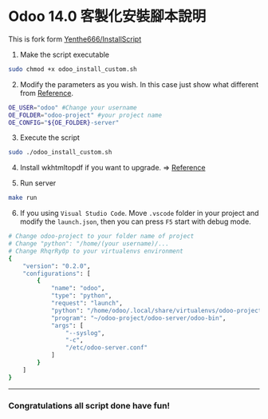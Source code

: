 # Odoo 14.0 客製化安裝腳本說明

This is fork form [Yenthe666/InstallScript](https://github.com/Yenthe666/InstallScript)

1. Make the script executable

```sh
sudo chmod +x odoo_install_custom.sh
```

2. Modify the parameters as you wish. In this case just show what different from [Reference](https://github.com/Yenthe666/InstallScript).
```sh
OE_USER="odoo" #Change your username
OE_FOLDER="odoo-project" #your project name
OE_CONFIG="${OE_FOLDER}-server"
```

3. Execute the script
```sh
sudo ./odoo_install_custom.sh
```

4. Install wkhtmltopdf if you want to upgrade. =>
[Reference](https://computingforgeeks.com/install-wkhtmltopdf-on-ubuntu-debian-linux/)

5. Run server
```sh
make run
```

6. If you using `Visual Studio Code`. Move `.vscode` folder in your project and modify the `launch.json`, then you can press `F5` start with debug mode.
```sh
# Change odoo-project to your folder name of project
# Change "python": "/home/(your username)/...
# Change RhqrRy0p to your virtualenvs environment
{
    "version": "0.2.0",
    "configurations": [
        {
            "name": "odoo",
            "type": "python",
            "request": "launch",
            "python": "/home/odoo/.local/share/virtualenvs/odoo-project-RhqrRy0p/bin/python3.8",
            "program": "~/odoo-project/odoo-server/odoo-bin",
            "args": [
                "--syslog",
                "-c",
                "/etc/odoo-server.conf"
            ]
        }
    ]
}
```

---
### Congratulations all script done have fun!
